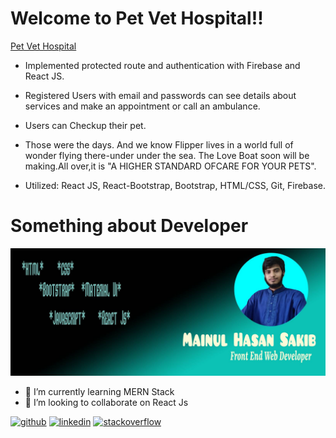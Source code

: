 # Welcome to Pet Vet Hospital!!

[Pet Vet Hospital](https://pet-vet-healthcare.web.app/)

* Implemented protected route and authentication with Firebase and React JS.
* Registered Users with email and passwords can see details about services and make an appointment or call an ambulance.
* Users can Checkup their pet.
* Those were the days. And we know Flipper lives in a world full of wonder flying there-under under the sea. The Love Boat soon will be making.All over,it is "A HIGHER STANDARD OFCARE FOR YOUR PETS".

* Utilized: React JS, React-Bootstrap, Bootstrap, HTML/CSS, Git, Firebase.



# Something about Developer


![Front End Web Developer](https://github.com/n202012mhsakib/n202012mhsakib/blob/gh-pages/New%20Project.jpg)


- 🌱 I’m currently learning MERN Stack 
- 👯 I’m looking to collaborate on React Js 


[<img src='https://cdn.jsdelivr.net/npm/simple-icons@3.0.1/icons/github.svg' alt='github' height='40'>](https://github.com/mainulHasanSakib)  [<img src='https://cdn.jsdelivr.net/npm/simple-icons@3.0.1/icons/linkedin.svg' alt='linkedin' height='40'>](https://www.linkedin.com/in/mainul-hasan-sakib-327b9221a/)  [<img src='https://cdn.jsdelivr.net/npm/simple-icons@3.0.1/icons/stackoverflow.svg' alt='stackoverflow' height='40'>](https://stackoverflow.com/users/17427811)  


